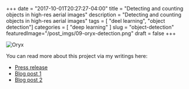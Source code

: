 +++
date        = "2017-10-01T20:27:27-04:00"
title       = "Detecting and counting objects in high-res aerial images"
description = "Detecting and counting objects in high-res aerial images"
tags        = [ "deel learning", "object detection"]
categories  = [ "deep learning" ]
slug        = "object-detection"
featuredImage="/post_imgs/09-oryx-detection.png"
draft       = false
+++


![Oryx](09-arabian-Oryx-detection.png)


You can read more about this project via my writings here:
* [Press release](ttps://www.suasnews.com/2017/10/flytbase-releases-ai-platform-drones/)
* [Blog post 1](https://blogs.flytbase.com/ai-drones/)
* [Blog post 2](https://blogs.flytbase.com/arabian-oryx-detection-counting/)


